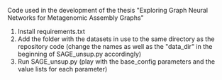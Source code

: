Code used in the development of the thesis "Exploring Graph Neural Networks for Metagenomic Assembly Graphs"

1. Install requirements.txt
2. Add the folder with the datasets in use to the same directory as the repository code (change the names as well as the "data_dir" in the beginning of SAGE_unsup.py accordingly)
3. Run SAGE_unsup.py (play with the base_config parameters and the value lists for each parameter)
